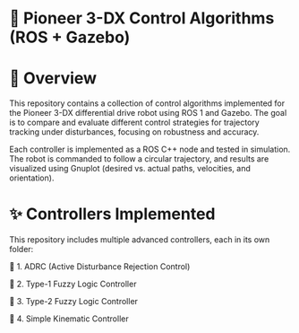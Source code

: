 # 🤖 Pioneer 3-DX Control Algorithms (ROS + Gazebo)
# 📌 Overview

This repository contains a collection of control algorithms implemented for the Pioneer 3-DX differential drive robot using ROS 1 and Gazebo.
The goal is to compare and evaluate different control strategies for trajectory tracking under disturbances, focusing on robustness and accuracy.

Each controller is implemented as a ROS C++ node and tested in simulation. The robot is commanded to follow a circular trajectory, and results are visualized using Gnuplot (desired vs. actual paths, velocities, and orientation).

# ✨ Controllers Implemented

This repository includes multiple advanced controllers, each in its own folder:

🔹 1. ADRC (Active Disturbance Rejection Control)

🔹 2. Type-1 Fuzzy Logic Controller

🔹 3. Type-2 Fuzzy Logic Controller

🔹 4. Simple Kinematic Controller
